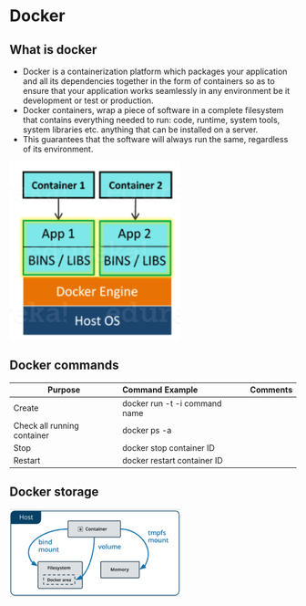 # Docker


## What is docker

- Docker is a containerization platform which packages your application and all its dependencies together in the form of containers so as to ensure that your application works seamlessly in any environment be it development or test or production.
- Docker containers, wrap a piece of software in a complete filesystem that contains everything needed to run: code, runtime, system tools, system libraries etc. anything that can be installed on a server.  
- This guarantees that the software will always run the same, regardless of its environment.  

<img src="resources/imgs/docker_structure.png" alt="docker_structure.png" width="300"/>
<br/>


## Docker commands

Purpose| Command Example | Comments
---|:---|:---
Create|docker run -t -i command name |
Check all running container | docker ps -a |
Stop | docker stop container ID |
Restart | docker restart container ID |

## Docker storage

<img src="resources/imgs/docker_storage_3mode.png" alt="docker_storage_3mode.png" width="300"/>
<br/>


